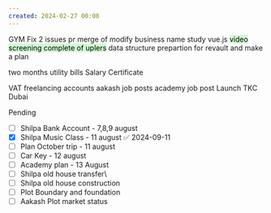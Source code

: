 ```yaml
---
created: 2024-02-27 00:08
---
```

GYM 
Fix 2 issues
pr merge of modify business name
study vue.js
<mark style="background: #BBFABBA6;">video screening complete of uplers</mark>
data structure prepartion for revault and make a plan

two months utility bills
Salary Certificate



VAT 
freelancing accounts
aakash job posts
academy job post
Launch TKC Dubai

Pending
- [ ] Shilpa Bank Account - 7,8,9 august
- [x] Shilpa Music Class - 11 august ✅ 2024-09-11
- [ ] Plan October trip - 11 august
- [ ] Car Key - 12 august
- [ ] Academy plan - 13 August
- [ ] Shilpa old house transfer\
- [ ] Shilpa old house construction
- [ ] Plot Boundary and foundation 
- [ ] Aakash Plot market status